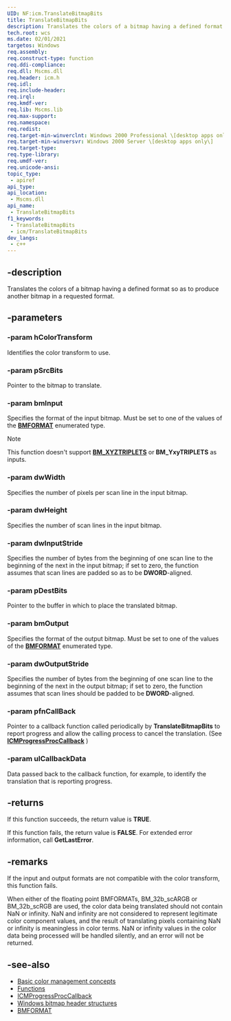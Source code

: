 ```yaml
---
UID: NF:icm.TranslateBitmapBits
title: TranslateBitmapBits
description: Translates the colors of a bitmap having a defined format so as to produce another bitmap in a requested format.
tech.root: wcs
ms.date: 02/01/2021
targetos: Windows
req.assembly: 
req.construct-type: function
req.ddi-compliance: 
req.dll: Mscms.dll
req.header: icm.h
req.idl: 
req.include-header: 
req.irql: 
req.kmdf-ver: 
req.lib: Mscms.lib
req.max-support: 
req.namespace: 
req.redist: 
req.target-min-winverclnt: Windows 2000 Professional \[desktop apps only\]
req.target-min-winversvr: Windows 2000 Server \[desktop apps only\]
req.target-type: 
req.type-library: 
req.umdf-ver: 
req.unicode-ansi: 
topic_type:
 - apiref
api_type:
api_location:
 - Mscms.dll
api_name:
 - TranslateBitmapBits
f1_keywords:
 - TranslateBitmapBits
 - icm/TranslateBitmapBits
dev_langs:
 - c++
---
```


## -description

Translates the colors of a bitmap having a defined format so as to produce another bitmap in a requested format.

## -parameters

### -param hColorTransform

Identifies the color transform to use.

### -param pSrcBits

Pointer to the bitmap to translate.

### -param bmInput

Specifies the format of the input bitmap. Must be set to one of the values of the [**BMFORMAT**](/windows/win32/api/icm/ne-icm-bmformat) enumerated type.

> [!Note]  
> This function doesn't support [**BM\_XYZTRIPLETS**](/windows/win32/api/icm/ne-icm-bmformat) or **BM\_YxyTRIPLETS** as inputs.

### -param dwWidth

Specifies the number of pixels per scan line in the input bitmap.

### -param dwHeight

Specifies the number of scan lines in the input bitmap.

### -param dwInputStride

Specifies the number of bytes from the beginning of one scan line to the beginning of the next in the input bitmap; if set to zero, the function assumes that scan lines are padded so as to be **DWORD**-aligned.

### -param pDestBits

Pointer to the buffer in which to place the translated bitmap.

### -param bmOutput

Specifies the format of the output bitmap. Must be set to one of the values of the [**BMFORMAT**](/windows/win32/api/icm/ne-icm-bmformat) enumerated type.

### -param dwOutputStride

Specifies the number of bytes from the beginning of one scan line to the beginning of the next in the output bitmap; if set to zero, the function assumes that scan lines should be padded to be **DWORD**-aligned.

### -param pfnCallBack

Pointer to a callback function called periodically by **TranslateBitmapBits** to report progress and allow the calling process to cancel the translation. (See [**ICMProgressProcCallback**](/windows/win32/wcs/icmprogressproccallback) )

### -param ulCallbackData

Data passed back to the callback function, for example, to identify the translation that is reporting progress.

## -returns

If this function succeeds, the return value is **TRUE**.

If this function fails, the return value is **FALSE**. For extended error information, call **GetLastError**.

## -remarks

If the input and output formats are not compatible with the color transform, this function fails.

When either of the floating point BMFORMATs, BM\_32b\_scARGB or BM\_32b\_scRGB are used, the color data being translated should not contain NaN or infinity. NaN and infinity are not considered to represent legitimate color component values, and the result of translating pixels containing NaN or infinity is meaningless in color terms. NaN or infinity values in the color data being processed will be handled silently, and an error will not be returned.

## -see-also

* [Basic color management concepts](/windows/win32/wcs/basic-color-management-concepts)
* [Functions](/windows/win32/wcs/functions)
* [ICMProgressProcCallback](/windows/win32/wcs/icmprogressproccallback)
* [Windows bitmap header structures](/windows/win32/wcs/using-structures-in-wcs-1-0)
* [BMFORMAT](/windows/win32/api/icm/ne-icm-bmformat)
